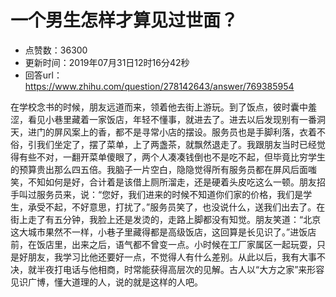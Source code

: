 # 一个男生怎样才算见过世面？
- 点赞数：36300
- 更新时间：2019年07月31日12时16分42秒
- 回答url：https://www.zhihu.com/question/278142643/answer/769385954
<body>
 <p data-pid="zAGBxLD6">在学校念书的时候，朋友远道而来，领着他去街上游玩。到了饭点，彼时囊中羞涩，看见小巷里藏着一家饭店，年轻不懂事，就进去了。进去以后发现别有一番洞天，进门的屏风案上的香，都不是寻常小店的摆设。服务员也是手脚利落，衣着不俗，引我们坐定了，摆了菜单，上了两盏茶，就飘然退走了。我跟朋友当时已经觉得有些不对，一翻开菜单傻眼了，两个人凑凑钱倒也不是吃不起，但毕竟比穷学生的预算贵出那么四五倍。我脑子一片空白，隐隐觉得所有服务员都在屏风后面嗤笑，不知如何是好，合计着是该借上厕所溜走，还是硬着头皮吃这么一顿。朋友招手叫过服务员来，说：“您好，我们进来的时候不知道你们家的价格，我们是学生，承受不起，不好意思，打扰了。”服务员笑了，也没说什么，送我们出去了。在街上走了有五分钟，我脸上还是发烫的，走路上脚都没有知觉。朋友笑道：“北京这大城市果然不一样，小巷子里藏得都是高级饭店，这回算是长见识了。”进饭店前，在饭店里，出来之后，语气都不曾变一点。小时候在工厂家属区一起玩耍，只是好朋友，我学习比他还要好一点，不觉得人有什么差别。从此以后，我有大事不决，就半夜打电话与他相商，时常能获得高层次的见解。古人以“大方之家”来形容见识广博，懂大道理的人，说的就是这样的人吧。</p>
</body>